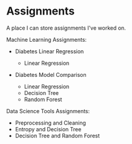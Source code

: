 # Assignments

A place I can store assignments I've worked on. 

Machine Learning Assignments:
* Diabetes Linear Regression
  * Linear Regression

* Diabetes Model Comparison
  * Linear Regression
  * Decision Tree
  * Random Forest

Data Science Tools Assignments:
* Preprocessing and Cleaning
* Entropy and Decision Tree
* Decision Tree and Random Forest
